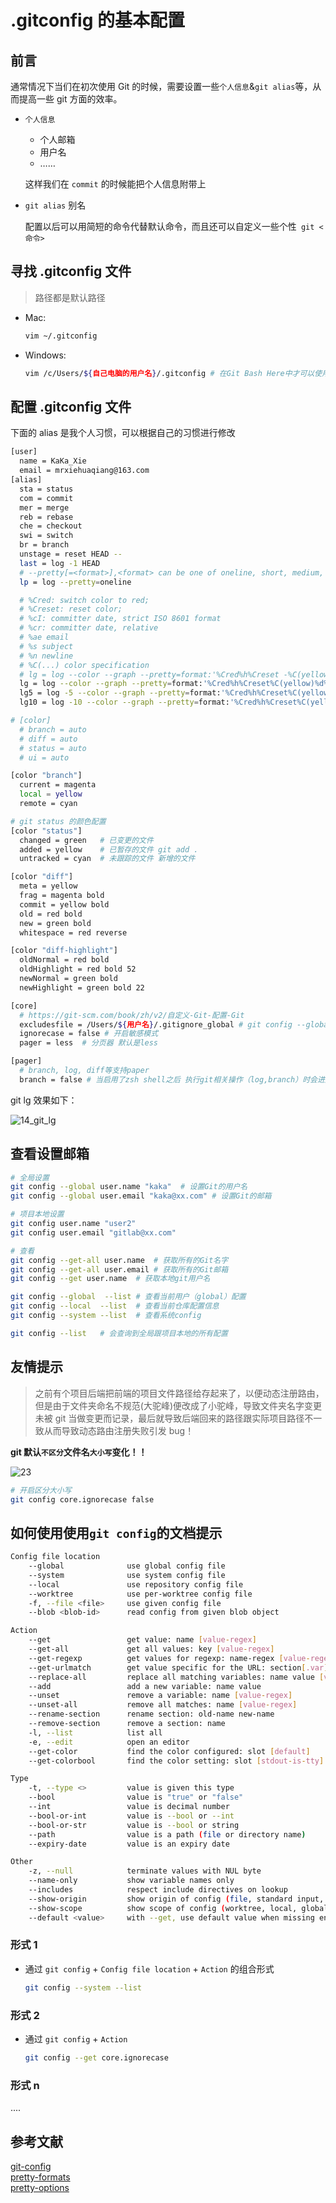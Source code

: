 <!--
 * @Description: Git文件
 * @Author: xiehuaqiang
 * @FilePath: \kaka-blog\src\docs\kaka\git\git-config.md
 * @Date: 2021-03-03 17:40:36
 * @LastEditTime: 2021-08-01 00:34:00
-->

# .gitconfig 的基本配置

## 前言

通常情况下当们在初次使用 Git 的时候，需要设置一些`个人信息`&`git alias`等，从而提高一些 git 方面的效率。

- `个人信息`

  - 个人邮箱
  - 用户名
  - ……

  这样我们在 `commit` 的时候能把个人信息附带上

- `git alias` 别名

  配置以后可以用简短的命令代替默认命令，而且还可以自定义一些个性` git <命令>`

## 寻找 .gitconfig 文件

> 路径都是默认路径

- Mac:

  ```bash
  vim ~/.gitconfig
  ```

- Windows:

  ```bash
  vim /c/Users/${自己电脑的用户名}/.gitconfig # 在Git Bash Here中才可以使用 vim
  ```

## 配置 .gitconfig 文件

下面的 alias 是我个人习惯，可以根据自己的习惯进行修改

```bash
[user]
  name = KaKa_Xie
  email = mrxiehuaqiang@163.com
[alias]
  sta = status
  com = commit
  mer = merge
  reb = rebase
  che = checkout
  swi = switch
  br = branch
  unstage = reset HEAD --
  last = log -1 HEAD
  # --pretty[=<format>],<format> can be one of oneline, short, medium, full, fuller, reference, email, raw
  lp = log --pretty=oneline

  # %Cred: switch color to red;
  # %Creset: reset color;
  # %cI: committer date, strict ISO 8601 format
  # %cr: committer date, relative
  # %ae email
  # %s subject
  # %n newline
  # %C(...) color specification
  # lg = log --color --graph --pretty=format:'%Cred%h%Creset -%C(yellow)%d%Creset %s %Cgreen(%ci) %C(bold blue)<%an>%Creset <%ae>'
  lg = log --color --graph --pretty=format:'%Cred%h%Creset%C(yellow)%d%Creset %s %Cgreen%ci'
  lg5 = log -5 --color --graph --pretty=format:'%Cred%h%Creset%C(yellow)%d%Creset %s %Cgreen%ci'
  lg10 = log -10 --color --graph --pretty=format:'%Cred%h%Creset%C(yellow)%d%Creset %s %Cgreen%ci %C(bold blue)<%an>'

# [color]
  # branch = auto
  # diff = auto
  # status = auto
  # ui = auto

[color "branch"]
  current = magenta
  local = yellow
  remote = cyan

# git status 的颜色配置
[color "status"]
  changed = green   # 已变更的文件
  added = yellow    # 已暂存的文件 git add .
  untracked = cyan  # 未跟踪的文件 新增的文件

[color "diff"]
  meta = yellow
  frag = magenta bold
  commit = yellow bold
  old = red bold
  new = green bold
  whitespace = red reverse

[color "diff-highlight"]
  oldNormal = red bold
  oldHighlight = red bold 52
  newNormal = green bold
  newHighlight = green bold 22

[core]
  # https://git-scm.com/book/zh/v2/自定义-Git-配置-Git
  excludesfile = /Users/${用户名}/.gitignore_global # git config --global core.excludesfile ~/.gitignore_global会自动生成路径
  ignorecase = false # 开启敏感模式
  pager = less  # 分页器 默认是less

[pager]
  # branch, log, diff等支持paper
  branch = false # 当启用了zsh shell之后 执行git相关操作（log,branch）时会进入vim模式，一旦按q退出以后，就会导致上次操作的查询的结果被清空.设置了这个以后就可以避免了

```

git lg 效果如下：

<!-- ![git lg](https://raw.githubusercontent.com/Popxie/kaka-img-repo/master/img/daily-notes/14_git_lg.png) -->

![14_git_lg](https://user-images.githubusercontent.com/24952644/127742626-4f5eebb6-e8ba-47e5-b4be-c94fa5cfea7e.png)

## 查看设置邮箱

```bash
# 全局设置
git config --global user.name "kaka"  # 设置Git的用户名
git config --global user.email "kaka@xx.com" # 设置Git的邮箱

# 项目本地设置
git config user.name "user2"
git config user.email "gitlab@xx.com"

# 查看
git config --get-all user.name  # 获取所有的Git名字
git config --get-all user.email # 获取所有的Git邮箱
git config --get user.name  # 获取本地git用户名

git config --global  --list # 查看当前用户（global）配置
git config --local  --list  # 查看当前仓库配置信息
git config --system --list  # 查看系统config

git config --list   # 会查询到全局跟项目本地的所有配置
```

## 友情提示

> 之前有个项目后端把前端的项目文件路径给存起来了，以便动态注册路由，但是由于文件夹命名不规范(大驼峰)便改成了小驼峰，导致文件夹名字变更未被 git 当做变更而记录，最后就导致后端回来的路径跟实际项目路径不一致从而导致动态路由注册失败引发 bug！

**git 默认`不区分`文件名`大小写`变化！！**

<!-- ![23](https://raw.githubusercontent.com/Popxie/kaka-img-repo/master/img/funny/23.jpg) -->

![23](https://user-images.githubusercontent.com/24952644/127742637-60a7e807-c8f1-4458-be5f-d3c8dbae1e39.jpg)

```bash
# 开启区分大小写
git config core.ignorecase false
```

## 如何使用使用`git config`的文档提示

```bash
Config file location
    --global              use global config file
    --system              use system config file
    --local               use repository config file
    --worktree            use per-worktree config file
    -f, --file <file>     use given config file
    --blob <blob-id>      read config from given blob object

Action
    --get                 get value: name [value-regex]
    --get-all             get all values: key [value-regex]
    --get-regexp          get values for regexp: name-regex [value-regex]
    --get-urlmatch        get value specific for the URL: section[.var] URL
    --replace-all         replace all matching variables: name value [value_regex]
    --add                 add a new variable: name value
    --unset               remove a variable: name [value-regex]
    --unset-all           remove all matches: name [value-regex]
    --rename-section      rename section: old-name new-name
    --remove-section      remove a section: name
    -l, --list            list all
    -e, --edit            open an editor
    --get-color           find the color configured: slot [default]
    --get-colorbool       find the color setting: slot [stdout-is-tty]

Type
    -t, --type <>         value is given this type
    --bool                value is "true" or "false"
    --int                 value is decimal number
    --bool-or-int         value is --bool or --int
    --bool-or-str         value is --bool or string
    --path                value is a path (file or directory name)
    --expiry-date         value is an expiry date

Other
    -z, --null            terminate values with NUL byte
    --name-only           show variable names only
    --includes            respect include directives on lookup
    --show-origin         show origin of config (file, standard input, blob, command line)
    --show-scope          show scope of config (worktree, local, global, system, command)
    --default <value>     with --get, use default value when missing entry
```

### 形式 1

- 通过 `git config` + `Config file location` + `Action` 的组合形式

  ```bash
  git config --system --list
  ```

### 形式 2

- 通过 `git config` + `Action`

  ```bash
  git config --get core.ignorecase
  ```

### 形式 n

....

## 参考文献

[git-config](https://git-scm.com/docs/git-config)  
[pretty-formats](https://git-scm.com/docs/pretty-formats)  
[pretty-options](https://git-scm.com/docs/pretty-options)
